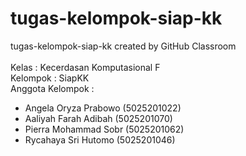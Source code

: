 # tugas-kelompok-siap-kk
tugas-kelompok-siap-kk created by GitHub Classroom<br>
<br>
Kelas : Kecerdasan Komputasional F<br>
Kelompok : SiapKK<br>
Anggota Kelompok :
*   Angela Oryza Prabowo (5025201022)
*   Aaliyah Farah Adibah (5025201070)
*   Pierra Mohammad Sobr (5025201062)
*   Rycahaya Sri Hutomo (5025201046)
